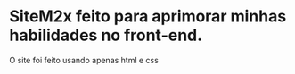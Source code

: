 # SiteM2x feito para aprimorar minhas habilidades no front-end.
O site foi feito usando apenas html e css

